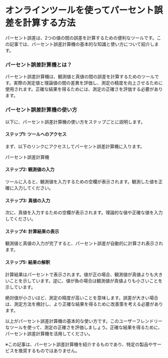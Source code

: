 オンラインツールを使ってパーセント誤差を計算する方法
==========================

パーセント誤差は、2つの値の間の誤差を計算するための便利なツールです。この記事では、パーセント誤差計算機の基本的な知識と使い方について紹介します。

### パーセント誤差計算機とは？

パーセント誤差計算機は、観測値と真値の間の誤差を計算するためのツールです。実際の測定値と理論値の間の差異を評価し、測定の精度を向上させるために使用されます。正確な結果を得るためには、測定の正確さを評価する必要があります。

### パーセント誤差計算機の使い方

以下に、パーセント誤差計算機の使い方をステップごとに説明します。

#### ステップ1: ツールへのアクセス

まず、以下のリンクにアクセスしてパーセント誤差計算機に入ります。

パーセント誤差計算機

#### ステップ2: 観測値の入力

ツールに入ると、観測値を入力するための空欄が表示されます。観測した値を正確に入力してください。

#### ステップ3: 真値の入力

次に、真値を入力するための空欄が表示されます。理論的な値や正確な値を入力してください。

#### ステップ4: 計算結果の表示

観測値と真値の入力が完了すると、パーセント誤差が自動的に計算され表示されます。

#### ステップ5: 結果の解釈

計算結果はパーセントで表示されます。値が正の場合、観測値が真値よりも大きいことを示しています。逆に、値が負の場合は観測値が真値よりも小さいことを示しています。

絶対値が小さいほど、測定の精度が高いことを意味します。誤差が大きい場合は、測定方法を検討し、より正確な結果を得るために改善策を考える必要があります。

以上がパーセント誤差計算機の基本的な使い方です。このユーザーフレンドリーなツールを使って、測定の正確さを評価しましょう。正確な結果を得るために、パーセント誤差計算機を活用してください。

※この記事は、パーセント誤差計算機を紹介するものであり、特定の製品やサービスを推奨するものではありません。